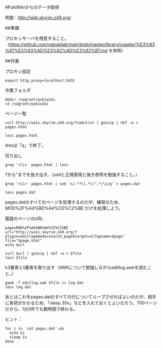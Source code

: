 #PukiWikiからのデータ取得

例題：http://wiki.skyrim.z49.org/

##準備

プロキシサーバを用意すること。（https://github.com/yabukilab/main/blob/master/library/crawler/%E3%83%97%E3%83%AD%E3%82%AD%E3%82%B7.md を参照）

##作業

プロキシ設定

```
export http_proxy=localhost:5432
```

作業フォルダ

```
mkdir /vagrant/pukiwiki
cd /vagrant/pukiwiki
```

ページ一覧

```
curl http://wiki.skyrim.z49.org/?cmd=list | gunzip | nkf -w > pages.html

less pages.html
```

lessは「q」で終了。

切り出し

```
grep '<li>' pages.html | less
```

?から"までを抜き出す。（sedと正規表現と後方参照を勉強すること。）

```
grep '<li>' pages.html | sed 's/.*?\(.*\)".*/\1/g' > pages.dat

less pages.dat
```

pages.datのすべてのページを処理するのだが、練習のため、MOD%2F%A4%BD%A4%CE%C2%BE だけを処理しよう。

履歴のページのURL

```
page=MOD%2F%A4%BD%A4%CE%C2%BE
url="http://wiki.skyrim.z49.org/?plugin=editlog&mode=search_page&target=all&pname=$page"
file="$page.html"
echo $url
```

```
curl $url | gunzip | nkf -w > $file
less $file
```

h3要素とli要素を取り出す（AWKについて勉強しながらeditlog.awkを読むこと。）

```
gawk -f editlog.awk $file >> log.dat
less log.dat
```

あとはこれをpages.datのすべての行についてループさせればよいのだが、相手に負荷がかかるため、「sleep 30s」などを入れておくとよいだろう。700ページだから、1分2件でも数時間で終わる。

ヒント：

```
for i in `cat pages.dat`;do
  echo $i
  sleep 1s
done
```
